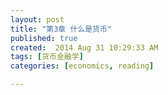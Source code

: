 ```yaml
---
layout: post
title: "第3章 什么是货币"
published: true
created:  2014 Aug 31 10:29:33 AM
tags: [货币金融学]
categories: [economics, reading]

---
```



